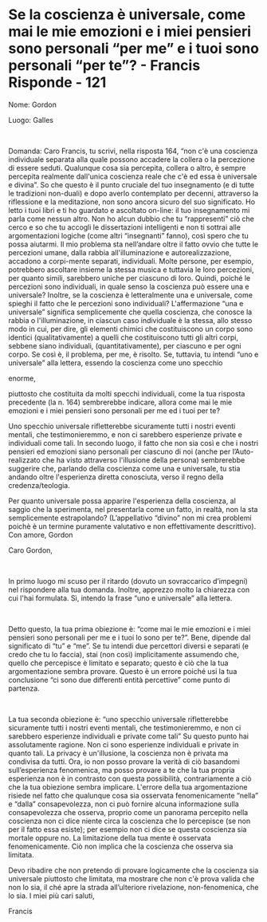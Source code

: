 # Se la coscienza è universale, come mai le mie emozioni e i miei pensieri sono personali “per me” e i tuoi sono personali “per te”? - Francis Risponde - 121




Nome: Gordon

  





Luogo: Galles








&nbsp;









 








Domanda: Caro Francis, tu scrivi, nella risposta 164, &ldquo;non c'&egrave; una coscienza individuale separata alla quale possono accadere la collera o la percezione di essere seduti. Qualunque cosa sia percepita, collera o altro, &egrave; sempre percepita realmente dall'unica coscienza reale che c'&egrave; ed essa &egrave; universale e divina&rdquo;. So che questo &egrave; il punto cruciale del tuo insegnamento (e di tutte le tradizioni non-duali) e dopo averlo contemplato per decenni, attraverso la riflessione e la meditazione, non sono ancora sicuro del suo significato. Ho letto i tuoi libri e ti ho guardato e ascoltato on-line: il tuo insegnamento mi parla come nessun altro. Non ho alcun dubbio che tu &ldquo;rappresenti&rdquo; ci&ograve; che cerco e so che tu accogli le dissertazioni intelligenti e non ti sottrai alle argomentazioni logiche (come altri &ldquo;insegnanti&rdquo; fanno), cos&igrave; spero che tu possa aiutarmi. Il mio problema sta nell&rsquo;andare oltre il fatto ovvio che tutte le percezioni umane, dalla rabbia all'illuminazione e autorealizzazione, accadono a corpi-mente separati, individuali. Molte persone, per esempio, potrebbero ascoltare insieme la stessa musica e tuttavia le loro percezioni, per quanto simili, sarebbero uniche per ciascuno di loro. Quindi, poich&eacute; le percezioni sono individuali, in quale senso la coscienza pu&ograve; essere una e universale? Inoltre, se la coscienza &egrave; letteralmente una e universale, come spieghi il fatto che le percezioni sono individuali? L'affermazione &ldquo;una e universale&rdquo; significa semplicemente che quella coscienza, che conosce la rabbia o l'illuminazione, in ciascun caso individuale &egrave; la stessa, allo stesso modo in cui, per dire, gli elementi chimici che costituiscono un corpo sono identici (qualitativamente) a quelli che costituiscono tutti gli altri corpi, sebbene siano individuali, (quantitativamente), per ciascuno e per ogni corpo. Se cos&igrave; &egrave;, il problema, per me, &egrave; risolto. Se, tuttavia, tu intendi &ldquo;uno e universale&rdquo; alla lettera, essendo la coscienza come uno specchio&nbsp;


enorme,&nbsp;

piuttosto che costituita da molti specchi individuali, come la tua risposta precedente (la n. 164) sembrerebbe indicare, allora come mai le mie emozioni e i miei pensieri sono personali per me ed i tuoi per te?










Uno specchio universale rifletterebbe sicuramente tutti i nostri eventi mentali, che testimonieremmo, e non ci sarebbero esperienze private e individuali come tali. In secondo luogo, il fatto che non sia cos&igrave; e che i nostri pensieri ed emozioni siano personali per ciascuno di noi (anche per l&rsquo;Auto-realizzato che ha visto attraverso l'illusione della persona) sembrerebbe suggerire che, parlando della coscienza come una e universale, tu stia andando oltre l'esperienza diretta conosciuta, verso il regno della credenza/teologia.









Per quanto universale possa apparire l'esperienza della coscienza, al saggio che la sperimenta, nel presentarla come un fatto, in realt&agrave;, non la sta semplicemente estrapolando? (L&rsquo;appellativo &ldquo;divino&rdquo; non mi crea problemi poich&egrave; &egrave; un termine puramente valutativo e non effettivamente descrittivo). Con amore, Gordon







  






 










Caro Gordon,

&nbsp;




 



 










In primo luogo mi scuso per il ritardo (dovuto un sovraccarico d&rsquo;impegni) nel rispondere alla tua domanda. Inoltre, apprezzo molto la chiarezza con cui l'hai formulata. S&igrave;, intendo la frase &ldquo;uno e universale&rdquo; alla lettera.




 












&nbsp;






 









 



 










Detto questo, la tua prima obiezione &egrave;: &ldquo;come mai le mie emozioni e i miei pensieri sono personali per me e i tuoi lo sono per te?&rdquo;. Bene, dipende dal significato di &ldquo;tu&rdquo; e &ldquo;me&rdquo;. Se tu intendi due percettori diversi e separati (e credo che tu lo faccia), stai (non cos&igrave;) implicitamente assumendo che, quello che percepisce &egrave; limitato e separato; questo &egrave; ci&ograve; che la tua argomentazione sembra provare. Questo &egrave; un errore poich&eacute; usi la tua conclusione &ldquo;ci sono due differenti entit&agrave; percettive&rdquo; come punto di partenza.




 












&nbsp;






 









 



 










La tua seconda obiezione &egrave;: &ldquo;uno specchio universale rifletterebbe sicuramente tutti i nostri eventi mentali, che testimonieremmo, e non ci sarebbero esperienze individuali e private come tali&rdquo; Su questo punto hai assolutamente ragione. Non ci sono esperienze individuali e private in quanto tali. La privacy &egrave; un'illusione, la coscienza non &egrave; privata ma condivisa da tutti. Ora, io non posso provare la verit&agrave; di ci&ograve; basandomi sull&rsquo;esperienza fenomenica, ma posso provare a te che la tua propria esperienza non &egrave; in contrasto con questa possibilit&agrave;, contrariamente a ci&ograve; che la tua obiezione sembra implicare. L'errore della tua argomentazione risiede nel fatto che qualunque cosa sia osservata fenomenicamente &ldquo;nella&rdquo; e &ldquo;dalla&rdquo; consapevolezza, non ci pu&ograve; fornire alcuna informazione sulla consapevolezza che osserva, proprio come un panorama percepito nella coscienza non ci dice niente circa la coscienza che lo percepisce (se non per il fatto essa esiste); per esempio non ci dice se questa coscienza sia mortale oppure no. La limitazione della tua mente &egrave; osservata fenomenicamente. Ci&ograve; non implica che la coscienza che osserva sia limitata.











Devo ribadire che non pretendo di provare logicamente che la coscienza sia universale piuttosto che limitata, ma mostrare che non c'&egrave; prova valida che non lo sia, il ch&eacute; apre la strada all&rsquo;ulteriore rivelazione, non-fenomenica, che lo sia. I miei pi&ugrave; cari saluti,









Francis












